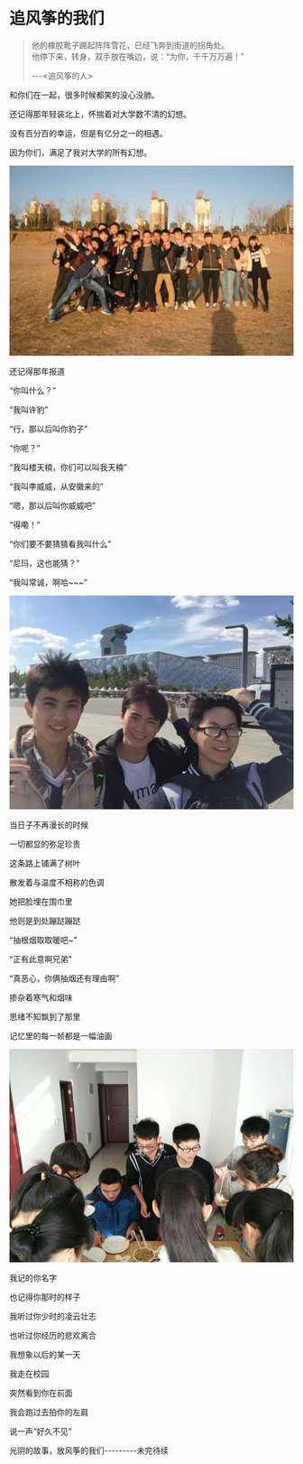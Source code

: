 # 追风筝的我们

> 他的橡胶靴子踢起阵阵雪花，已经飞奔到街道的拐角处。  
> 他停下来，转身，双手放在嘴边，说：“为你，千千万万遍！”  
>  
> ---<追风筝的人>  
  
  
  
和你们在一起，很多时候都笑的没心没肺。  
  
还记得那年轻装北上，怀揣着对大学数不清的幻想。  
  
没有百分百的幸运，但是有亿分之一的相遇。  
  
因为你们，满足了我对大学的所有幻想。  
  

![../images/c11.jpeg](../images/c11.jpeg)

还记得那年报道  
  
“你叫什么？”  
  
“我叫许豹”  
  
“行，那以后叫你豹子”  
  
“你呢？”  
  
“我叫楼天楠，你们可以叫我天楠”  
  
“我叫李威威，从安徽来的”  
  
“嗯，那以后叫你威威吧”  
  
“得嘞！”  
  
“你们要不要猜猜看我叫什么”  
  
“尼玛，这也能猜？”  
  
“我叫常诚，啊哈~~~”  
  
![../images/c31.jpeg](../images/c31.jpeg)

当日子不再漫长的时候  
  
一切都显的弥足珍贵  
  
这条路上铺满了树叶  
  
散发着与温度不相称的色调  
  
她把脸埋在围巾里  
  
他则是到处蹦跶蹦跶  
  
“抽根烟取取暖吧~”  
  
“正有此意啊兄弟”  
  
“真恶心，你俩抽烟还有理由啊”  
  
掺杂着寒气和烟味  
  
思绪不知飘到了那里  
  
记忆里的每一帧都是一幅油画  
  

![../images/c31.jpeg](../images/c23.jpeg)

我记的你名字  

也记得你那时的样子  

我听过你少时的凌云壮志  

也听过你经历的悲欢离合  


我想象以后的某一天  

我走在校园  

突然看到你在前面  

我会跑过去拍你的左肩  

说一声“好久不见”  



光阴的故事，放风筝的我们---------未完待续